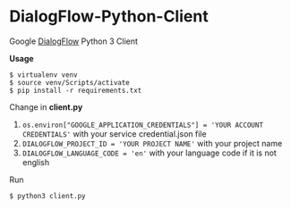 # DialogFlow-Python-Client
Google [DialogFlow](logflow.cloud.google.com) Python 3 Client

**Usage**

```console
$ virtualenv venv
$ source venv/Scripts/activate
$ pip install -r requirements.txt
```


Change in <strong>client.py</strong>
1. ``os.environ["GOOGLE_APPLICATION_CREDENTIALS"] = 'YOUR ACCOUNT CREDENTIALS'``
with your service credential.json file
2. ``DIALOGFLOW_PROJECT_ID = 'YOUR PROJECT NAME'`` with your project name
3. ``DIALOGFLOW_LANGUAGE_CODE = 'en'`` with your language code if it is not english

Run
```shell
$ python3 client.py
```
